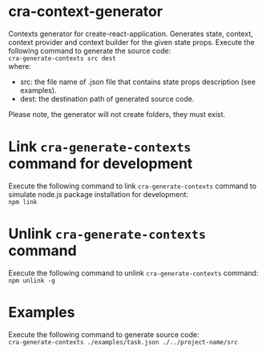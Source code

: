 # cra-context-generator
Contexts generator for create-react-application.
Generates state, context, context provider and context builder for the given state props.
Execute the following command to generate the source code:  
`cra-generate-contexts src dest`  
where:
- src: the file name of .json file that contains state props description (see examples).
- dest: the destination path of generated source code.

Please note, the generator will not create folders, they must exist.

# Link `cra-generate-contexts` command for development
Execute the following command to link `cra-generate-contexts` command to simulate node.js package installation for development:  
`npm link`

# Unlink `cra-generate-contexts` command
Execute the following command to unlink `cra-generate-contexts` command:  
`npm unlink -g`

# Examples
Execute the following command to generate source code:  
`cra-generate-contexts ./examples/task.json ./../project-name/src`
